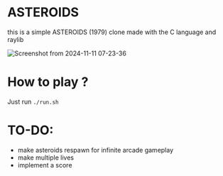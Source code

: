 # ASTEROIDS
this is a simple ASTEROIDS (1979) clone made with the C language and raylib

![Screenshot from 2024-11-11 07-23-36](https://github.com/user-attachments/assets/dc05fec5-5a98-40e9-8a47-3a3db056310a)

# How to play ?
Just run `./run.sh`

# TO-DO:
- make asteroids respawn for infinite arcade gameplay
- make multiple lives
- implement a score
